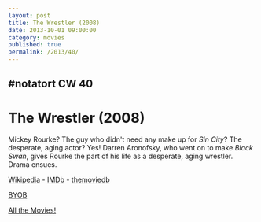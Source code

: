 ```yaml
---
layout: post
title: The Wrestler (2008)
date: 2013-10-01 09:00:00
category: movies
published: true
permalink: /2013/40/
---
```


## \#notatort CW 40
# The Wrestler \(2008\)

Mickey Rourke? The guy who didn't need any make up for *Sin City*? The desperate, aging actor? Yes! Darren Aronofsky, who went on to make *Black Swan*, gives Rourke the part of his life as a desperate, aging wrestler. Drama ensues.

<a href="http://en.wikipedia.org/wiki/The_Wrestler_(2008_film)">Wikipedia</a> - [IMDb](http://www.imdb.com/title/tt1125849/) - [themoviedb](http://www.themoviedb.org/movie/12163-the-wrestler)

<a href="http://en.wikipedia.org/wiki/BYOB_(beverage)">BYOB</a>

[All the Movies!](http://movie.timmschoof.com/allthemovies/)

<!--include jquery & backstretch-->

<script type="text/javascript" src="https://ajax.googleapis.com/ajax/libs/jquery/1.7.2/jquery.min.js"></script>

<script type="text/javascript" src="http://movie.timmschoof.com/jquery.backstretch.min.js"></script>

<script type="text/javascript">

$(function(){

     $(window).resize(function(){
     
         if($(this).width() >= 767){
         
             $.backstretch("http://movie.timmschoof.com/bg40.jpg", {speed: 150});
             
         }
         
      })
      
      .resize();//trigger resize on page load
      
});

</script>